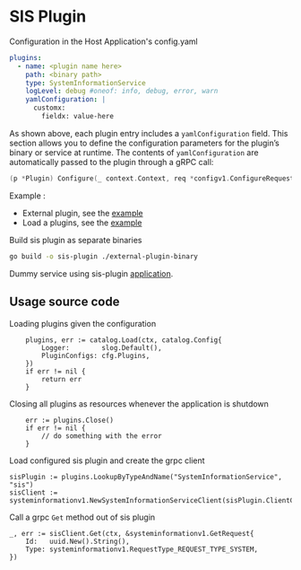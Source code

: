 # SIS Plugin 


Configuration in the Host Application's config.yaml

```yaml
plugins:
  - name: <plugin name here>
    path: <binary path>
    type: SystemInformationService
    logLevel: debug #oneof: info, debug, error, warn
    yamlConfiguration: |
      customx:
        fieldx: value-here
```

As shown above, each plugin entry includes a `yamlConfiguration` field. This section allows you to define the configuration 
parameters for the plugin’s binary or service at runtime. The contents of `yamlConfiguration` are automatically passed to the plugin through a gRPC call:
```go
(p *Plugin) Configure(_ context.Context, req *configv1.ConfigureRequest) (*configv1.ConfigureResponse, error)`.
```

Example :
- External plugin, see the [example](./external-plugin-binary/plugin.go)
- Load a plugins, see the [example](./internal/business/business.go)

Build sis plugin as separate binaries
```bash
go build -o sis-plugin ./external-plugin-binary
```

Dummy service using sis-plugin [application](./cmd/main.go).

## Usage source code

Loading plugins given the configuration
```golang
	plugins, err := catalog.Load(ctx, catalog.Config{
		Logger:        slog.Default(),
		PluginConfigs: cfg.Plugins,
	})
	if err != nil {
		return err
	}
```

Closing all plugins as resources whenever the application is shutdown
```golang
	err := plugins.Close()
	if err != nil {
		// do something with the error
	}
```

Load configured sis plugin and create the grpc client
```golang
sisPlugin := plugins.LookupByTypeAndName("SystemInformationService", "sis")
sisClient := systeminformationv1.NewSystemInformationServiceClient(sisPlugin.ClientConnection())
```

Call a grpc `Get` method out of sis plugin
```golang
_, err := sisClient.Get(ctx, &systeminformationv1.GetRequest{
    Id:   uuid.New().String(),
    Type: systeminformationv1.RequestType_REQUEST_TYPE_SYSTEM,
})
```
